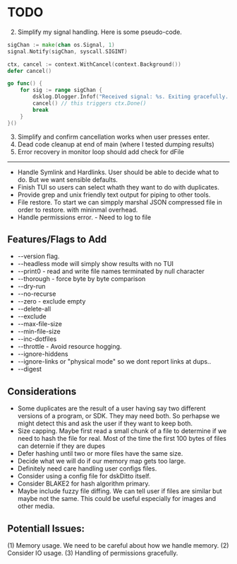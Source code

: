 # TODO


2. Simplify my signal handling. Here is some pseudo-code.

```Go
sigChan := make(chan os.Signal, 1)
signal.Notify(sigChan, syscall.SIGINT)

ctx, cancel := context.WithCancel(context.Background())
defer cancel()

go func() {
	for sig := range sigChan {
		dsklog.Dlogger.Infof("Received signal: %s. Exiting gracefully...", sig)
		cancel() // this triggers ctx.Done()
		break
	}
}()
```
3. Simplify and confirm cancellation works when user presses enter.
4. Dead code cleanup at end of main (where I tested dumping results)
5. Error recovery in monitor loop should add check for dFile

---


* Handle Symlink and Hardlinks. User should be able to decide what to do. But we want
sensible defaults.
* Finish TUI so users can select whath they want to do with duplicates.
* Provide grep and unix friendly text output for piping to other tools.
* File restore. To start we can simpply marshal JSON compressed file in order to restore.
with mininmal overhead.
* Handle permissions error. - Need to log to file


## Features/Flags to Add

* --version flag.
* --headless mode will simply show results with no TUI
* --print0 - read and write file names terminated by null character
* --thorough - force byte by byte comparison
* --dry-run
* --no-recurse
* --zero - exclude empty
* --delete-all
* --exclude
* --max-file-size
* --min-file-size
* --inc-dotfiles
* --throttle - Avoid resource hogging.
* --ignore-hiddens
* --ignore-links or "physical mode" so we dont report links at dups..
* --digest

## Considerations

* Some duplicates are the result of a user having say two different versions of a program, or SDK. They
may need both. So perhapse we might detect this and ask the user if they want to keep both.
* Size capping. Maybe first read a small chunk of a file to determine if we need to
hash the file for real. Most of the time the first 100 bytes of files can deternie if they are dupes
* Defer hashing until two or more files have the same size.
* Decide what we will do if our memory map gets too large.
* Definitely need care handling user configs files.
* Consider using a config file for dskDitto itself.
* Consider BLAKE2 for hash algorithm primary.
* Maybe include fuzzy file diffing. We can tell user if
files are similar but maybe not the same. This could be useful especially for images
and other media.

## Potentiall Issues:

(1) Memory usage. We need to be careful about how we handle memory.
(2) Consider IO usage.
(3) Handling of permissions gracefully.
